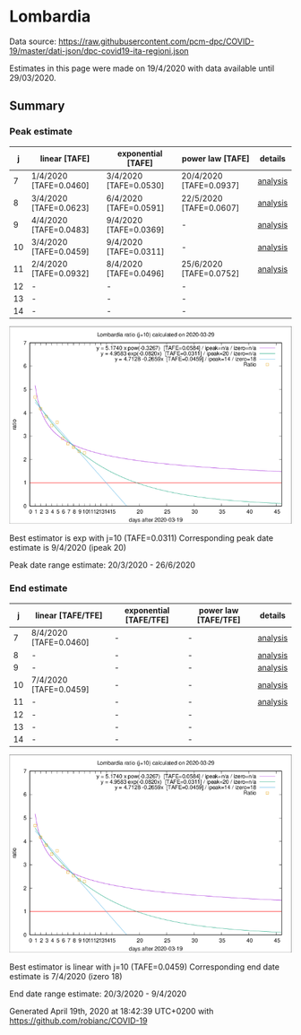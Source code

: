 # Lombardia


Data source: https://raw.githubusercontent.com/pcm-dpc/COVID-19/master/dati-json/dpc-covid19-ita-regioni.json

Estimates in this page were made on 19/4/2020 with data available until 29/03/2020.


## Summary 

### Peak estimate 
|j|linear [TAFE]|exponential [TAFE]|power law [TAFE]|details|
|---|----|-----------|---------|-------|
|7|1/4/2020 [TAFE=0.0460]|3/4/2020 [TAFE=0.0530]|20/4/2020 [TAFE=0.0937]|[analysis](COVID-19_lombardia_j7_2020-03-29.md)|
|8|3/4/2020 [TAFE=0.0623]|6/4/2020 [TAFE=0.0591]|22/5/2020 [TAFE=0.0607]|[analysis](COVID-19_lombardia_j8_2020-03-29.md)|
|9|4/4/2020 [TAFE=0.0483]|9/4/2020 [TAFE=0.0369]|-|[analysis](COVID-19_lombardia_j9_2020-03-29.md)|
|10|3/4/2020 [TAFE=0.0459]|9/4/2020 [TAFE=0.0311]|-|[analysis](COVID-19_lombardia_j10_2020-03-29.md)|
|11|2/4/2020 [TAFE=0.0932]|8/4/2020 [TAFE=0.0496]|25/6/2020 [TAFE=0.0752]|[analysis](COVID-19_lombardia_j11_2020-03-29.md)|
|12|-|-|-||
|13|-|-|-||
|14|-|-|-||

![best peak estimate](COVID-19_lombardia_j10_2020-03-29.png)

Best estimator is exp with j=10 (TAFE=0.0311)
Corresponding peak date estimate is 9/4/2020 (ipeak 20)


Peak date range estimate: 20/3/2020 - 26/6/2020

### End estimate 
|j|linear [TAFE/TFE]|exponential [TAFE/TFE]|power law [TAFE/TFE]|details|
|---|----|-----------|---------|-------|
|7|8/4/2020 [TAFE=0.0460]|-|-|[analysis](COVID-19_lombardia_j7_2020-03-29.md)|
|8|-|-|-|[analysis](COVID-19_lombardia_j8_2020-03-29.md)|
|9|-|-|-|[analysis](COVID-19_lombardia_j9_2020-03-29.md)|
|10|7/4/2020 [TAFE=0.0459]|-|-|[analysis](COVID-19_lombardia_j10_2020-03-29.md)|
|11|-|-|-|[analysis](COVID-19_lombardia_j11_2020-03-29.md)|
|12|-|-|-||
|13|-|-|-||
|14|-|-|-||

![best zero estimate](COVID-19_lombardia_j10_2020-03-29.png)

Best estimator is linear with j=10 (TAFE=0.0459)
Corresponding end date estimate is 7/4/2020 (izero 18)


End date range estimate: 20/3/2020 - 9/4/2020

Generated April 19th, 2020 at 18:42:39 UTC+0200 with https://github.com/robianc/COVID-19
